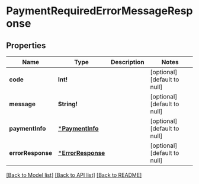 # PaymentRequiredErrorMessageResponse

## Properties
Name | Type | Description | Notes
------------ | ------------- | ------------- | -------------
**code** | **Int!** |  | [optional] [default to null]
**message** | **String!** |  | [optional] [default to null]
**paymentInfo** | [***PaymentInfo**](PaymentInfo.md) |  | [optional] [default to null]
**errorResponse** | [***ErrorResponse**](ErrorResponse.md) |  | [optional] [default to null]

[[Back to Model list]](../README.md#documentation-for-models) [[Back to API list]](../README.md#documentation-for-api-endpoints) [[Back to README]](../README.md)


